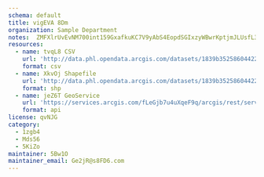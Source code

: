 ```yaml
---
schema: default
title: vigEVA 8Dm 
organization: Sample Department 
notes:  ZMFXlrUvEvNM700int159GxafkuKC7V9yAbS4EopdSGIxzyWBwrKptjmJLUsfL3eIHbhqTDg8iFuR2scm oNYJjhOzQ1HB6qCAn 
resources:
  - name: tvqL8 CSV
    url: 'http://data.phl.opendata.arcgis.com/datasets/1839b35258604422b0b520cbb668df0d_0.csv'
    format: csv
  - name: XkvOj Shapefile
    url: 'http://data.phl.opendata.arcgis.com/datasets/1839b35258604422b0b520cbb668df0d_0.zip'
    format: shp
  - name: jeZ6T GeoService
    url: 'https://services.arcgis.com/fLeGjb7u4uXqeF9q/arcgis/rest/services/Air_Monitoring_Stations/FeatureServer/0/query'
    format: api
license: qvNJG 
category:
  - 1zgb4 
  - Mds56 
  - 5KiZo 
maintainer: 5Bw1O  
maintainer_email: Ge2jR@s8FD6.com
---
```

